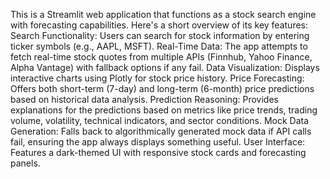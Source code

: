 This is a Streamlit web application that functions as a stock search engine with forecasting capabilities. Here's a short overview of its key features:
Search Functionality: Users can search for stock information by entering ticker symbols (e.g., AAPL, MSFT).
Real-Time Data: The app attempts to fetch real-time stock quotes from multiple APIs (Finnhub, Yahoo Finance, Alpha Vantage) with fallback options if any fail.
Data Visualization: Displays interactive charts using Plotly for stock price history.
Price Forecasting: Offers both short-term (7-day) and long-term (6-month) price predictions based on historical data analysis.
Prediction Reasoning: Provides explanations for the predictions based on metrics like price trends, trading volume, volatility, technical indicators, and sector conditions.
Mock Data Generation: Falls back to algorithmically generated mock data if API calls fail, ensuring the app always displays something useful.
User Interface: Features a dark-themed UI with responsive stock cards and forecasting panels.
